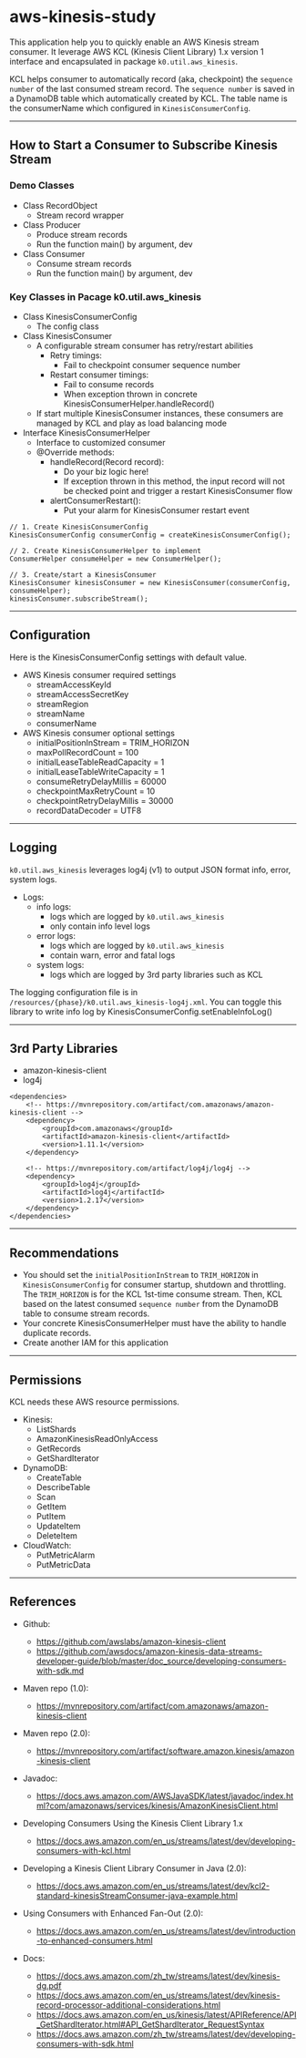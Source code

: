# aws-kinesis-study

This application help you to quickly enable an AWS Kinesis stream consumer.
It leverage AWS KCL (Kinesis Client Library) 1.x version 1 interface and encapsulated in package `k0.util.aws_kinesis`.

KCL helps consumer to automatically record (aka, checkpoint) the `sequence number` of the last consumed stream record. The `sequence number` is saved in a DynamoDB table which automatically created by KCL. The table name is the consumerName which configured in `KinesisConsumerConfig`.


---

## How to Start a Consumer to Subscribe Kinesis Stream

### Demo Classes
- Class RecordObject
  - Stream record wrapper 
- Class Producer
  - Produce stream records
  - Run the function main() by argument, dev 
- Class Consumer
  - Consume stream records
  - Run the function main() by argument, dev


### Key Classes in Pacage k0.util.aws_kinesis 
- Class KinesisConsumerConfig
  - The config class 
- Class KinesisConsumer
  - A configurable stream consumer has retry/restart abilities
    - Retry timings:
      - Fail to checkpoint consumer sequence number
    - Restart consumer timings:
      - Fail to consume records
      - When exception thrown in concrete KinesisConsumerHelper.handleRecord() 
  - If start multiple KinesisConsumer instances, these consumers are managed by KCL and play as load balancing mode
- Interface KinesisConsumerHelper
  - Interface to customized consumer
  - @Override methods:
    - handleRecord(Record record):
      - Do your biz logic here!
      - If exception thrown in this method, the input record will not be checked point and trigger a restart KinesisConsumer flow
    - alertConsumerRestart():
      - Put your alarm for KinesisConsumer restart event


```
// 1. Create KinesisConsumerConfig
KinesisConsumerConfig consumerConfig = createKinesisConsumerConfig();

// 2. Create KinesisConsumerHelper to implement
ConsumerHelper consumeHelper = new ConsumerHelper();

// 3. Create/start a KinesisConsumer
KinesisConsumer kinesisConsumer = new KinesisConsumer(consumerConfig, consumeHelper);
kinesisConsumer.subscribeStream();
``` 

---

## Configuration

Here is the KinesisConsumerConfig settings with default value.

- AWS Kinesis consumer required settings
    - streamAccessKeyId 
    - streamAccessSecretKey
    - streamRegion 
    - streamName
    - consumerName 
- AWS Kinesis consumer optional settings
    - initialPositionInStream = TRIM_HORIZON
    - maxPollRecordCount = 100
    - initialLeaseTableReadCapacity = 1
    - initialLeaseTableWriteCapacity = 1
    - consumeRetryDelayMillis = 60000
    - checkpointMaxRetryCount = 10
    - checkpointRetryDelayMillis = 30000
    - recordDataDecoder = UTF8
   

---

## Logging

`k0.util.aws_kinesis` leverages log4j (v1) to output JSON format info, error, system logs.
- Logs:
  - info logs: 
    - logs which are logged by `k0.util.aws_kinesis`
    - only contain info level logs
  - error logs: 
    - logs which are logged by `k0.util.aws_kinesis`
    - contain warn, error and fatal logs
  - system logs:
    - logs which are logged by 3rd party libraries such as KCL
  
The logging configuration file is in `/resources/{phase}/k0.util.aws_kinesis-log4j.xml`.
You can toggle this library to write info log by KinesisConsumerConfig.setEnableInfoLog()


---

## 3rd Party Libraries

- amazon-kinesis-client
- log4j

```
<dependencies>
    <!-- https://mvnrepository.com/artifact/com.amazonaws/amazon-kinesis-client -->
    <dependency>
        <groupId>com.amazonaws</groupId>
        <artifactId>amazon-kinesis-client</artifactId>
        <version>1.11.1</version>
    </dependency>

    <!-- https://mvnrepository.com/artifact/log4j/log4j -->
    <dependency>
        <groupId>log4j</groupId>
        <artifactId>log4j</artifactId>
        <version>1.2.17</version>
    </dependency>
</dependencies>
```

---

## Recommendations
- You should set the `initialPositionInStream` to `TRIM_HORIZON` in `KinesisConsumerConfig` for consumer startup, shutdown and throttling. The 
`TRIM_HORIZON` is for the KCL 1st-time consume stream. Then, KCL based on the latest consumed `sequence number` from the DynamoDB table to 
consume stream records.
- Your concrete KinesisConsumerHelper must have the ability to handle duplicate records.
- Create another IAM for this application

---

## Permissions

KCL needs these AWS resource permissions. 
- Kinesis:
  - ListShards
  - AmazonKinesisReadOnlyAccess
  - GetRecords
  - GetShardIterator
- DynamoDB:
  - CreateTable
  - DescribeTable
  - Scan
  - GetItem
  - PutItem
  - UpdateItem
  - DeleteItem
- CloudWatch:
  - PutMetricAlarm
  - PutMetricData

---

## References
- Github: 
    - https://github.com/awslabs/amazon-kinesis-client
    - https://github.com/awsdocs/amazon-kinesis-data-streams-developer-guide/blob/master/doc_source/developing-consumers-with-sdk.md
- Maven repo (1.0):
    - https://mvnrepository.com/artifact/com.amazonaws/amazon-kinesis-client 
- Maven repo (2.0):
    - https://mvnrepository.com/artifact/software.amazon.kinesis/amazon-kinesis-client
- Javadoc:
    - https://docs.aws.amazon.com/AWSJavaSDK/latest/javadoc/index.html?com/amazonaws/services/kinesis/AmazonKinesisClient.html   
- Developing Consumers Using the Kinesis Client Library 1.x
    - https://docs.aws.amazon.com/en_us/streams/latest/dev/developing-consumers-with-kcl.html
- Developing a Kinesis Client Library Consumer in Java (2.0):
    - https://docs.aws.amazon.com/en_us/streams/latest/dev/kcl2-standard-kinesisStreamConsumer-java-example.html
- Using Consumers with Enhanced Fan-Out (2.0):
    - https://docs.aws.amazon.com/en_us/streams/latest/dev/introduction-to-enhanced-consumers.html

- Docs:
    - https://docs.aws.amazon.com/zh_tw/streams/latest/dev/kinesis-dg.pdf
    - https://docs.aws.amazon.com/en_us/streams/latest/dev/kinesis-record-processor-additional-considerations.html
    - https://docs.aws.amazon.com/en_us/kinesis/latest/APIReference/API_GetShardIterator.html#API_GetShardIterator_RequestSyntax
    - https://docs.aws.amazon.com/zh_tw/streams/latest/dev/developing-consumers-with-sdk.html    
    
    
 
